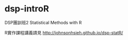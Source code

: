 dsp-introR
==========

DSP團訓班2 Statistical Methods with R

R實作課程講義請見 http://johnsonhsieh.github.io/dsp-statR/
